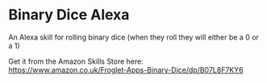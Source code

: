 # Binary Dice Alexa

An Alexa skill for rolling binary dice (when they roll they will either be a 0 or a 1)

Get it from the Amazon Skills Store here:  https://www.amazon.co.uk/Froglet-Apps-Binary-Dice/dp/B07L8F7KY6